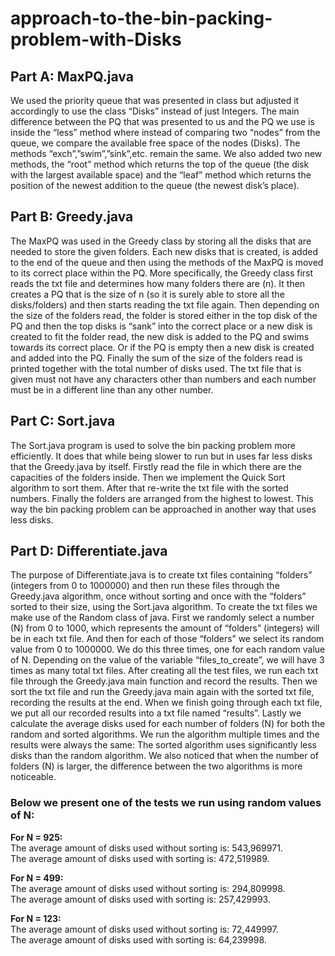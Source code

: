 # approach-to-the-bin-packing-problem-with-Disks

## Part A: MaxPQ.java

We used the priority queue that was presented in class but adjusted it accordingly to use the class “Disks” instead of just Integers. The main difference between the PQ that was presented to us and the PQ we use is inside the “less” method where instead of comparing two “nodes” from the queue, we compare the available free space of the nodes (Disks). The methods “exch”,”swim”,”sink”,etc. remain the same. We also added two new methods, the “root” method which returns the top of the queue (the disk with the largest available space) and the “leaf” method which returns the position of the newest addition to the queue (the newest disk’s place).

## Part B: Greedy.java

The MaxPQ was used in the Greedy class by storing all the disks that are needed to store the given folders. Each new disks that is created, is added to the end of the queue and then using the methods of the MaxPQ is moved to its correct place within the PQ. More specifically, the Greedy class first reads the txt file and determines how many folders there are (n). It then creates a PQ that is the size of n (so it is surely able to store all the disks/folders) and then starts reading the txt file again. Then depending on the size of the folders read, the folder is stored either in the top disk of the PQ and then the top disks is “sank” into the correct place or a new disk is created to fit the folder read, the new disk is added to the PQ and swims towards its correct place. Or if the PQ is empty then a new disk is created and added into the PQ. Finally the sum of the size of the folders read is printed together with the total number of disks used.
The txt file that is given must not have any characters other than numbers and each number must be in a different line than any other number.

## Part C: Sort.java

The Sort.java program is used to solve the bin packing problem more efficiently. It does that while being slower to run but in uses far less disks that the Greedy.java by itself.
Firstly read the file in which there are the capacities of the folders inside. Then we implement the Quick Sort algorithm to sort them. After that re-write the txt file with the sorted numbers. Finally the folders are arranged from the highest to lowest. This way the bin packing problem can be approached in another way that uses less disks.

## Part D: Differentiate.java

The purpose of Differentiate.java is to create txt files containing “folders” (integers from 0 to 1000000) and then run these files through the Greedy.java algorithm, once without sorting and once with the “folders” sorted to their size, using the Sort.java algorithm.
To create the txt files we make use of the Random class of java. First we randomly select a number (N) from 0 to 1000, which represents the amount of “folders” (integers) will be in each txt file. And then for each of those “folders” we select its random value from 0 to 1000000. We do this three times, one for each random value of N. Depending on the value of the variable “files_to_create”, we will have 3 times as many total txt files.
After creating all the test files, we run each txt file through the Greedy.java main function and record the results. Then we sort the txt file and run the Greedy.java main again with the sorted txt file, recording the results at the end.
When we finish going through each txt file, we put all our recorded results into a txt file named “results”. Lastly we calculate the average disks used for each number of folders (N) for both the random and sorted algorithms.
We run the algorithm multiple times and the results were always the same: The sorted algorithm uses significantly less disks than the random algorithm. We also noticed that when the number of folders (N) is larger, the difference between the two algorithms is more noticeable.

### Below we present one of the tests we run using random values of N:

**For N = 925:**<br />
The average amount of disks used without sorting is: 543,969971.<br />
The average amount of disks used with sorting is: 472,519989. <br />

**For N = 499:**<br />
The average amount of disks used without sorting is: 294,809998.<br />
The average amount of disks used with sorting is: 257,429993.<br />

**For N = 123:**<br />
The average amount of disks used without sorting is: 72,449997.<br />
The average amount of disks used with sorting is: 64,239998.<br />
